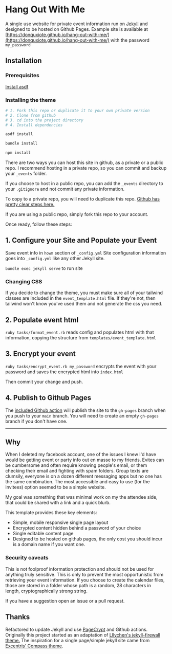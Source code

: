 # Hang Out With Me

A single use website for private event information run on [Jekyll](https://jekyllrb.com/) and designed to be hosted on Github Pages. Example site is available at [https://donquxiote.github.io/hang-out-with-me/](https://donquxiote.github.io/hang-out-with-me/) with the password `my_password`

## Installation

### Prerequisites

[Install asdf](https://asdf-vm.com/guide/getting-started.html)

### Installing the theme

```bash
# 1. Fork this repo or duplicate it to your own private version
# 2. Clone from github
# 3. cd into the project directory
# 4. Install dependencies

asdf install

bundle install

npm install
```

There are two ways you can host this site in github, as a private or a public repo. I recommend hosting in a private repo, so you can commit and backup your `_events` folder.

If you choose to host in a public repo, you can add the `_events` directory to your `.gitignore` and not commit any private information.

To copy to a private repo, you will need to duplicate this repo. [Github has pretty clear steps here.](https://help.github.com/articles/duplicating-a-repository/)

If you are using a public repo, simply fork this repo to your account.

Once ready, follow these steps:

## 1. Configure your Site and Populate your Event

Save event info in `howm` section of `_config.yml`
Site configuration information goes into `_config.yml` like any other Jekyll site.

`bundle exec jekyll serve` to run site

### Changing CSS

If you decide to change the theme, you must make sure all of your tailwind classes are included in the `event_template.html` file. If they're not, then tailwind won't know you've used them and not generate the css you need.

## 2. Populate event html

`ruby tasks/format_event.rb` reads config and populates html with that information, copying the structure from `templates/event_template.html`

## 3. Encrypt your event

`ruby tasks/encrypt_event.rb my_password` encrypts the event with your password and saves the encrypted html into `index.html`

Then commit your change and push.

## 4. Publish to Github Pages

The [included Github action](https://github.com/jeffreytse/jekyll-deploy-action) will publish the site to the `gh-pages` branch when you push to your `main` branch. You will need to create an empty `gh-pages` branch if you don't have one.

---

## Why

When I deleted my facebook account, one of the issues I knew I'd have would be getting event or party info out en masse to my friends. Evites can be cumbersome and often require knowing people's email, or them checking their email and fighting with spam folders. Group texts are clumsily, everyone is on a dozen different messaging apps but no one has the same combination. The most accessible and easy to use (for the invitees) option seemed to be a simple website.

My goal was something that was minimal work on my the attendee side, that could be shared with a link and a quick blurb.

This template provides these key elements:

- Simple, mobile responsive single page layout
- Encrypted content hidden behind a password of your choice
- Single editable content page
- Designed to be hosted on github pages, the only cost you should incur is a domain name if you want one.

### Security caveats

This is not foolproof information protection and should not be used for anything truly sensitive. This is only to prevent the most opportunistic from retrieving your event information. If you choose to create the calendar files, those are stored in a folder whose path is a random, 28 characters in length, cryptographically strong string.

If you have a suggestion open an issue or a pull request.

## Thanks

Refactored to update Jekyll and use [PageCrypt](https://github.com/Greenheart/pagecrypt) and Github actions. Originally this project started as an adaptation of [Lllychen's jekyll-firewall theme.](https://github.com/lllychen/jekyll-firewall) The inspiration for a single page/simple jekyll site came from [Excentris' Compass theme](https://github.com/excentris/compass).
